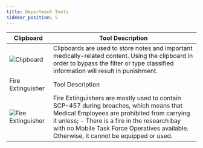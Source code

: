 ```yaml
---
title: Department Tools
sidebar_position: 5
---
```

| Clipboard                                                                                                                            | Tool Description                                                                                                                                                                                                                                                                   |
|--------------------------------------------------------------------------------------------------------------------------------------|------------------------------------------------------------------------------------------------------------------------------------------------------------------------------------------------------------------------------------------------------------------------------------|
| ![Clipboard](images/clipboard.png "Clipboard")                 | Clipboards are used to store notes and important medically-related content.  Using the clipboard in order to bypass the filter or type classified information will result in punishment.                                                                                           |
| Fire Extinguisher                                                                                                                    | Tool Description                                                                                                                                                                                                                                                                   |
| ![Fire Extinguisher](images/fire_extinguisher.png  "Fire Extinguisher") | Fire Extinguishers are mostly used to contain SCP-457 during breaches, which means that Medical Employees are prohibited from carrying it unless;  - There is a fire in the research bay with no Mobile Task Force Operatives available. Otherwise, it cannot be equipped or used. |